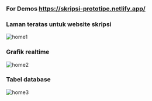 ### For Demos https://skripsi-prototipe.netlify.app/

### Laman teratas untuk website skripsi
![home1](https://user-images.githubusercontent.com/72017753/103140353-2aee9c80-4718-11eb-9be6-56557dad6b6c.JPG)

### Grafik realtime
![home2](https://user-images.githubusercontent.com/72017753/103140365-45287a80-4718-11eb-8933-78604f68f4c3.JPG)

### Tabel database
![home3](https://user-images.githubusercontent.com/72017753/103140372-54a7c380-4718-11eb-88cd-fcf2ac56db84.JPG)
